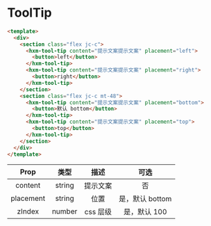 # ToolTip

```html
<template>
  <div>
    <section class="flex jc-c">
      <hxm-tool-tip content="提示文案提示文案" placement="left">
        <button>left</button>
      </hxm-tool-tip>
      <hxm-tool-tip content="提示文案提示文案" placement="right">
        <button>right</button>
      </hxm-tool-tip>
    </section>
    <section class="flex jc-c mt-48">
      <hxm-tool-tip content="提示文案提示文案" placement="bottom">
        <button>默认 bottom</button>
      </hxm-tool-tip>
      <hxm-tool-tip content="提示文案提示文案" placement="top">
        <button>top</button>
      </hxm-tool-tip>
    </section>
  </div>
</template>
```

| Prop | 类型 | 描述 | 可选 |
|:---:|:---:|:---:|:---:|
| content | string | 提示文案 | 否 |
| placement | string | 位置 | 是，默认 bottom |
| zIndex | number | css 层级 | 是，默认 100 |
